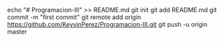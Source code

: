 
echo "# Programacion-III" >> README.md
git init
git add README.md
git commit -m "first commit"
git remote add origin https://github.com/KeyvinPerez/Programacion-III.git
git push -u origin master
